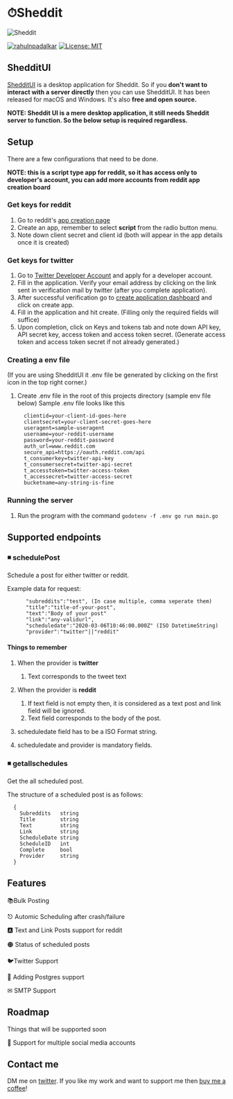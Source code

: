 # ⏱Sheddit

![Sheddit](https://i.imgur.com/ZZbe5cW.png)

[![rahulnpadalkar](https://circleci.com/gh/rahulnpadalkar/Sheddit.svg?style=shield)](https://circleci.com/) [![License: MIT](https://img.shields.io/badge/License-MIT-yellow.svg)](https://opensource.org/licenses/MIT)

## ShedditUI

[ShedditUI](https://github.com/rahulnpadalkar/ShedditUI) is a desktop application for Sheddit. So if you **don't want to interact with a server directly** then you can use ShedditUI. It has been released for macOS and Windows. It's also **free and open source.**

**NOTE: Sheddit UI is a mere desktop application, it still needs Sheddit server to function. So the below setup is required regardless.**

## Setup

There are a few configurations that need to be done.

 **NOTE: this is a script type app for reddit, so it has access only to developer's account, you can add more accounts from reddit app creation board**
 
 ### Get keys for reddit

1. Go to reddit's [app creation page](https://ssl.reddit.com/prefs/apps)
2. Create an app, remember to select **script** from the radio button menu.
3. Note down client secret and client id (both will appear in the app details once it is created)

### Get keys for twitter

1. Go to [Twitter Developer Account](https://developer.twitter.com/en/apply) and apply for a developer account.
2. Fill in the application. Verify your email address by clicking on the link sent in verification mail by twitter (after you complete application).
3. After successful verification go to [create application dashboard](https://developer.twitter.com/en/apps) and click on create app.
4. Fill in the application and hit create. (Filling only the required fields will suffice)
5. Upon completion, click on Keys and tokens tab and note down API key, API secret key, access token and access token secret. (Generate access token and access token secret if not already generated.)

### Creating a env file

(If you are using ShedditUI it .env file be generated by clicking on the first icon in the top right corner.)

1. Create .env file in the root of this projects directory (sample env file below)
  Sample .env file looks like this

    ```
      clientid=your-client-id-goes-here
      clientsecret=your-client-secret-goes-here
      useragent=sample-useragent
      username=your-reddit-username
      password=your-reddit-password
      auth_url=www.reddit.com
      secure_api=https://oauth.reddit.com/api
      t_consumerkey=twitter-api-key
      t_consumersecret=twitter-api-secret
      t_accesstoken=twitter-access-token
      t_accessecret=twitter-access-secret
      bucketname=any-string-is-fine
    ```

### Running the server

1. Run the program with the command `godotenv -f .env go run main.go`

## Supported endpoints

### ◾ schedulePost

Schedule a post for either twitter or reddit.

Example data for request:
```
      "subreddits":"test", (In case multiple, comma seperate them)
      "title":"title-of-your-post",
      "text":"Body of your post"
      "link":"any-validurl",
      "scheduledate":"2020-03-06T10:46:00.000Z" (ISO DatetimeString)
      "provider":"twitter"||"reddit"
```

#### Things to remember

1. When the provider is **twitter**
    1. Text corresponds to the tweet text

2. When the provider is **reddit**
    1. If text field is not empty then, it is considered as a text post and link field will be ignored.
    2. Text field corresponds to the body of the post.

3. scheduledate field has to be a ISO Format string.
  
4. scheduledate and provider is mandatory fields.

### ◾ getallschedules

Get the all scheduled post.

The structure of a scheduled post is as follows:

```
  {
    Subreddits   string
    Title        string
    Text         string
    Link         string
    ScheduleDate string
    ScheduleID   int
    Complete     bool
    Provider     string
  }
```

## Features

📚Bulk Posting

⎋ Automic Scheduling after crash/failure

🅰️ Text and Link Posts support for reddit

🟠 Status of scheduled posts

🐦Twitter Support

🚀 Adding Postgres support

✉ SMTP Support

## Roadmap

Things that will be supported soon

👥 Support for multiple social media accounts

## Contact me

DM me on [twitter](https://twitter.com/rahulnpadalkar). If you like my work and want to support me then [buy me a coffee](https://www.buymeacoffee.com/1UyiBMG)!
